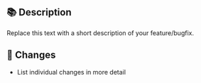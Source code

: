 ## 📚 Description

Replace this text with a short description of your feature/bugfix.

## 🔖 Changes

- List individual changes in more detail